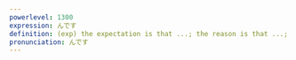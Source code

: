 ```yaml
---
powerlevel: 1300
expression: んです
definition: (exp) the expectation is that ...; the reason is that ...; the fact is that ...; it is that ...
pronunciation: んです
---
```

